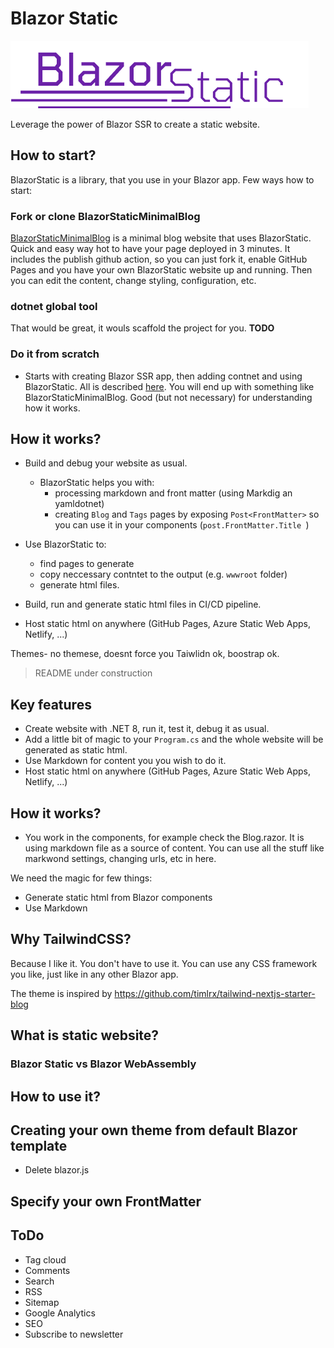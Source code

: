 ﻿# Blazor Static

![](BlazorStaticWebsite/wwwroot/imgs/logo.png)

Leverage the power of Blazor SSR to create a static website.

## How to start?

BlazorStatic is a library, that you use in your Blazor app. Few ways how to start:

### Fork or clone BlazorStaticMinimalBlog

[BlazorStaticMinimalBlog](https://github.com/tesar-tech/BlazorStaticMinimalBlog) is a minimal blog website that uses BlazorStatic.
Quick and easy way hot to have your page deployed in 3 minutes. It includes the publish github action, so you can just fork it, enable GitHub Pages and you have your own BlazorStatic website up and running. Then you can edit the content, change styling, configuration, etc.

### dotnet global tool
That would be great, it wouls scaffold the project for you. **TODO**


### Do it from scratch
- Starts with creating Blazor SSR app, then adding contnet and using BlazorStatic. All is described [here](new-start). 
You will end up with something like BlazorStaticMinimalBlog. Good (but not necessary) for understanding how it works. 


## How it works?

- Build and debug your website as usual.
  - BlazorStatic helps you with:
    - processing markdown and front matter (using Markdig an yamldotnet)
    - creating `Blog` and `Tags` pages by exposing `Post<FrontMatter>` so you can use it in your components (`post.FrontMatter.Title `)

- Use BlazorStatic to:
  - find pages to generate
  - copy neccessary contntet to the output (e.g. `wwwroot` folder)
  - generate html files.
- Build, run and generate static html files in CI/CD pipeline.
- Host static html on anywhere (GitHub Pages, Azure Static Web Apps, Netlify, ...)

Themes- no themese, doesnt force you
Taiwlidn ok, boostrap ok. 

> README under construction


## Key features

- Create website with .NET 8, run it, test it, debug it as usual.
- Add a little bit of magic to your `Program.cs` and the whole website will be generated as static html.
- Use Markdown for content you you wish to do it. 
- Host static html on anywhere (GitHub Pages, Azure Static Web Apps, Netlify, ...)

## How it works?

- You work in the components, for example check the Blog.razor. It is using markdown file as a source of content.
You can use all the stuff like markwond settings, changing urls, etc in here.

We need the magic for few things:

- Generate static html from Blazor components
- Use Markdown

## Why TailwindCSS?

Because I like it. You don't have to use it. You can use any CSS framework you like, just like in any other Blazor app.

The theme is inspired by https://github.com/timlrx/tailwind-nextjs-starter-blog

## What is static website?

### Blazor Static vs Blazor WebAssembly

## How to use it?

## Creating your own theme from default Blazor template

- Delete blazor.js

## Specify your own FrontMatter

## ToDo

- Tag cloud
- Comments
- Search
- RSS
- Sitemap
- Google Analytics
- SEO
- Subscribe to newsletter
